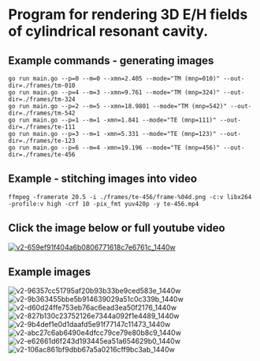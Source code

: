 # Program for rendering 3D E/H fields of cylindrical resonant cavity.

## Example commands - generating images
```
go run main.go --p=0 --m=0 --xmn=2.405 --mode="TM (mnp=010)" --out-dir=./frames/tm-010
go run main.go --p=4 --m=3 --xmn=9.761 --mode="TM (mnp=324)" --out-dir=./frames/tm-324
go run main.go --p=2 --m=5 --xmn=18.9801 --mode="TM (mnp=542)" --out-dir=./frames/tm-542
go run main.go --p=1 --m=1 -xmn=1.841 --mode="TE (mnp=111)" --out-dir=./frames/te-111
go run main.go --p=3 --m=1 -xmn=5.331 --mode="TE (mnp=123)" --out-dir=./frames/te-123
go run main.go --p=6 --m=4 -xmn=19.196 --mode="TE (mnp=456)" --out-dir=./frames/te-456
```
## Example - stitching images into video
```
ffmpeg -framerate 20.5 -i ./frames/te-456/frame-%04d.png -c:v libx264  -profile:v high -crf 10 -pix_fmt yuv420p -y te-456.mp4
```
## Click the image below or full youtube video

[![v2-659ef91f404a6b0806771618c7e6761c_1440w](https://github.com/euphoricrhino/jackson-em-notes/assets/107862003/616cf04e-5794-40ba-aa4c-b4d21f35f4a0)](https://youtu.be/SZbFrAs2Zfc)

## Example images

![v2-96357cc51795af20b93b33be9ced583e_1440w](https://github.com/euphoricrhino/jackson-em-notes/assets/107862003/116cfc48-60f2-4a57-b3e0-d274a84b79d9)
![v2-9b363455bbe5b914639029a51c0c339b_1440w](https://github.com/euphoricrhino/jackson-em-notes/assets/107862003/28204110-ec00-436f-b91e-5f935e772df4)
![v2-d60d24ffe753eb76ac6ead3ea50f2176_1440w](https://github.com/euphoricrhino/jackson-em-notes/assets/107862003/6a4fcd10-82ab-4780-8fdd-05e3edaac2dd)
![v2-827b130c23752126e7344a092f1e4489_1440w](https://github.com/euphoricrhino/jackson-em-notes/assets/107862003/7ed29cfe-cf12-4c37-a016-f03312823024)
![v2-9b4def1e0d1daafd5e91f77147c11473_1440w](https://github.com/euphoricrhino/jackson-em-notes/assets/107862003/13451a84-1466-41b3-a576-85abbc2cefd6)
![v2-abc27c6ab6490e4dfcc79ce79e80b8c9_1440w](https://github.com/euphoricrhino/jackson-em-notes/assets/107862003/4d9c5a03-5b03-4583-aca1-d8a65c0900c7)
![v2-e62661d6f243d193445ea51a654629b0_1440w](https://github.com/euphoricrhino/jackson-em-notes/assets/107862003/0be9b9ca-819d-4524-96a1-ad44d485582c)
![v2-106ac861bf9dbb67a5a0216cff9bc3ab_1440w](https://github.com/euphoricrhino/jackson-em-notes/assets/107862003/106cff8b-768e-4bd5-a172-dbb4970e1573)
